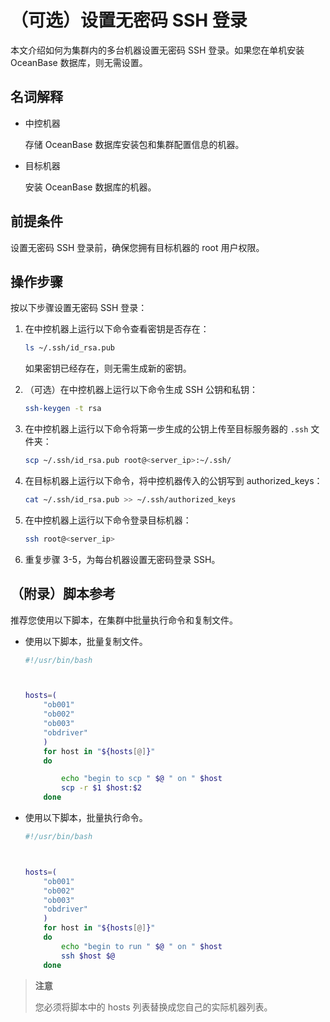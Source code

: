 # （可选）设置无密码 SSH 登录

本文介绍如何为集群内的多台机器设置无密码 SSH 登录。如果您在单机安装 OceanBase 数据库，则无需设置。

## 名词解释

* 中控机器

  存储 OceanBase 数据库安装包和集群配置信息的机器。
  
* 目标机器

  安装 OceanBase 数据库的机器。

## 前提条件

设置无密码 SSH 登录前，确保您拥有目标机器的 root 用户权限。

## 操作步骤

按以下步骤设置无密码 SSH 登录：

1. 在中控机器上运行以下命令查看密钥是否存在：

   ```bash
   ls ~/.ssh/id_rsa.pub
   ```

   如果密钥已经存在，则无需生成新的密钥。

2. （可选）在中控机器上运行以下命令生成 SSH 公钥和私钥：

   ```bash
   ssh-keygen -t rsa
   ```

3. 在中控机器上运行以下命令将第一步生成的公钥上传至目标服务器的 `.ssh` 文件夹：

   ```bash
   scp ~/.ssh/id_rsa.pub root@<server_ip>:~/.ssh/
   ```

4. 在目标机器上运行以下命令，将中控机器传入的公钥写到 authorized_keys：

   ```bash
   cat ~/.ssh/id_rsa.pub >> ~/.ssh/authorized_keys
   ```

5. 在中控机器上运行以下命令登录目标机器：

   ```bash
   ssh root@<server_ip>
   ```

6. 重复步骤 3-5，为每台机器设置无密码登录 SSH。
<!--
> **注意**
>
> 上述命令均仅需在中控机器上执行。
-->

## （附录）脚本参考

推荐您使用以下脚本，在集群中批量执行命令和复制文件。

* 使用以下脚本，批量复制文件。

  ```bash
  #!/usr/bin/bash
  
  
  
  hosts=(
      "ob001"
      "ob002"
      "ob003"
      "obdriver"
      )
      for host in "${hosts[@]}"
      do
  
          echo "begin to scp " $@ " on " $host
          scp -r $1 $host:$2
      done
  ```

* 使用以下脚本，批量执行命令。

  ```bash
  #!/usr/bin/bash
  
  
  
  hosts=(
      "ob001"
      "ob002"
      "ob003"
      "obdriver"
      )
      for host in "${hosts[@]}"
      do
          echo "begin to run " $@ " on " $host
          ssh $host $@
      done
  ```

> **注意**
>
> 您必须将脚本中的 hosts 列表替换成您自己的实际机器列表。
